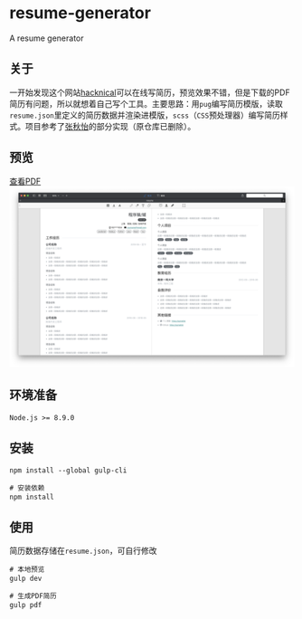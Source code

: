 # resume-generator
A resume generator

## 关于
一开始发现这个网站[hacknical](https://hacknical.com/)可以在线写简历，预览效果不错，但是下载的PDF简历有问题，所以就想着自己写个工具。主要思路：用`pug`编写简历模版，读取`resume.json`里定义的简历数据并渲染进模版，`scss`（`CSS`预处理器）编写简历样式。项目参考了[张秋怡](https://github.com/joyeecheung)的部分实现（原仓库已删除）。

## 预览
[查看PDF](./src/pdf/resume.pdf)
![截图](./screenshot/截图.png)

## 环境准备
`Node.js >= 8.9.0`

## 安装
```
npm install --global gulp-cli
```
```
# 安装依赖
npm install
```

## 使用
简历数据存储在`resume.json`，可自行修改
```
# 本地预览
gulp dev
```
```
# 生成PDF简历
gulp pdf
```